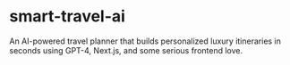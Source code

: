 # smart-travel-ai
An AI-powered travel planner that builds personalized luxury itineraries in seconds using GPT-4, Next.js, and some serious frontend love.
